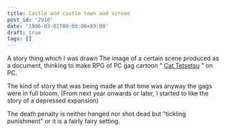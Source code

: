 ```yaml
---
title: Castle and castle town and scream
post_id: '2910'
date: '1996-03-01T00:00:00+09:00'
draft: true
tags: []
---
```


A story thing which I was drawn The image of a certain scene produced as a document, thinking to make RPG of PC gag cartoon " [Cat Tetsetsu](/cats_story) " on PC.

The kind of story that was being made at that time was anyway the gags were in full bloom. (From next year onwards or later, I started to like the story of a depressed expansion)

The death penalty is neither hanged nor shot dead but "tickling punishment" or it is a fairly fairy setting.
